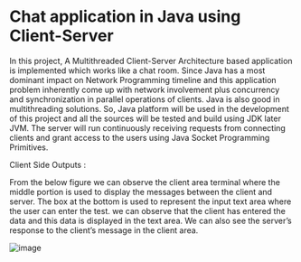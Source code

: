 # Chat application in Java using Client-Server

In this project, A Multithreaded Client-Server Architecture based application
is implemented which works like a chat room. Since Java has a most dominant impact
on Network Programming timeline and this application problem inherently come up
with network involvement plus concurrency and synchronization in parallel operations
of clients. Java is also good in multithreading solutions. So, Java platform will be used
in the development of this project and all the sources will be tested and build using
JDK later JVM. The server will run continuously receiving requests from connecting
clients and grant access to the users using Java Socket Programming Primitives. 

Client Side Outputs :

From the below figure we can observe the client area terminal where the middle portion is used
to display the messages between the client and server. The box at the bottom is used to
represent the input text area where the user can enter the test. we can observe that the client has entered the data and this data is
displayed in the text area. We can also see the server’s response to the client’s message in the client area.


![image](https://github.com/sammmy047/Chatting_Application/assets/76446088/26900de6-37c0-44dc-8f9c-851830d6e402)


